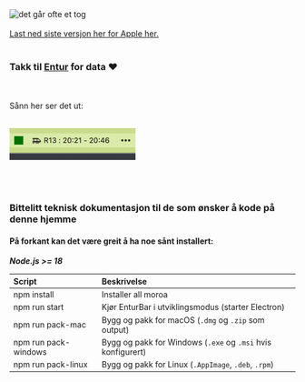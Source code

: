 <img alt="det går ofte et tog" width="500" src="https://github.com/user-attachments/assets/b3d8ba15-bcd1-480f-b72e-9cdc0996d9d1"/>
<br/><br/>
<a href="https://github.com/esschul/enturbar/releases/tag/v.1.0.0">Last ned siste versjon her for Apple her.</a>
<br/><br/>

### Takk til <a href="https://developer.entur.org/pages-journeyplanner-journeyplanner">Entur</a> for data ❤️
<br/>
<br/>
Sånn her ser det ut:
<br/>
<br/>

![img.png](img.png)

<br/>
<br/>

### Bittelitt teknisk dokumentasjon til de som ønsker å kode på denne hjemme

#### På forkant kan det være greit å ha noe sånt installert:
***Node.js >= 18***


| Script               | Beskrivelse                                                  |
|:---------------------|:-------------------------------------------------------------|
| npm install          | Installer all moroa                                          |
| npm run start        | Kjør EnturBar i utviklingsmodus (starter Electron)           |
| npm run pack-mac     | Bygg og pakk for macOS (`.dmg` og `.zip` som output)         |
| npm run pack-windows | Bygg og pakk for Windows (`.exe` og `.msi` hvis konfigurert) |
| npm run pack-linux   | Bygg og pakk for Linux (`.AppImage`, `.deb`, `.rpm`)         |
